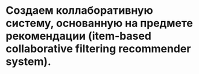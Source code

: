 # Создаем коллаборативную систему, основанную на предмете рекомендации (item-based collaborative filtering recommender system).

